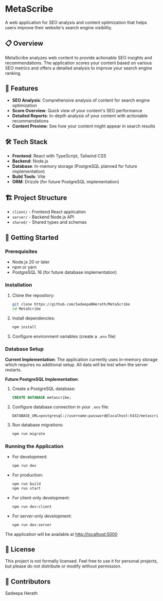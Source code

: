 # MetaScribe

A web application for SEO analysis and content optimization that helps users improve their website's search engine visibility.

## 📋 Overview

MetaScribe analyzes web content to provide actionable SEO insights and recommendations. The application scores your content based on various SEO metrics and offers a detailed analysis to improve your search engine ranking.

## 🚀 Features

- **SEO Analysis**: Comprehensive analysis of content for search engine optimization
- **Score Overview**: Quick view of your content's SEO performance
- **Detailed Reports**: In-depth analysis of your content with actionable recommendations
- **Content Preview**: See how your content might appear in search results

## 🛠️ Tech Stack

- **Frontend**: React with TypeScript, Tailwind CSS
- **Backend**: Node.js
- **Database**: In-memory storage (PostgreSQL planned for future implementation)
- **Build Tools**: Vite
- **ORM**: Drizzle (for future PostgreSQL implementation)

## 🏗️ Project Structure

- `client/` - Frontend React application
- `server/` - Backend Node.js API
- `shared/` - Shared types and schemas

## 🚦 Getting Started

### Prerequisites

- Node.js 20 or later
- npm or yarn
- PostgreSQL 16 (for future database implementation)

### Installation

1. Clone the repository:
   ```bash
   git clone https://github.com/SadeepaNHerath/MetaScribe
   cd MetaScribe
   ```

2. Install dependencies:
   ```bash
   npm install
   ```

3. Configure environment variables (create a `.env` file)

### Database Setup

**Current Implementation**: The application currently uses in-memory storage which requires no additional setup. All data will be lost when the server restarts.

**Future PostgreSQL Implementation**: 
1. Create a PostgreSQL database:
   ```sql
   CREATE DATABASE metascribe;
   ```

2. Configure database connection in your `.env` file:
   ```
   DATABASE_URL=postgresql://username:password@localhost:5432/metascribe
   ```

3. Run database migrations:
   ```bash
   npm run migrate
   ```

### Running the Application

- For development:
  ```bash
  npm run dev
  ```

- For production:
  ```bash
  npm run build
  npm run start
  ```

- For client-only development:
  ```bash
  npm run dev:client
  ```

- For server-only development:
  ```bash
  npm run dev:server
  ```

The application will be available at [http://localhost:5000](http://localhost:5000)

## 📝 License

This project is not formally licensed. Feel free to use it for personal projects, but please do not distribute or modify without permission.

## 👥 Contributors

Sadeepa Herath
